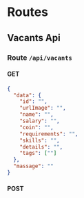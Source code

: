 # Routes

## Vacants Api

### Route `/api/vacants`

#### GET

```json
{
  "data": {
    "id": "",
    "urlImage": "",
    "name": "",
    "salary": "",
    "coin": "",
    "requirements": "",
    "skills": "",
    "details": "",
    "tags": [""]
  },
  "massage": ""
}
```

#### POST
